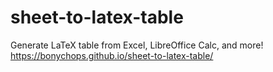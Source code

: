 # sheet-to-latex-table
Generate LaTeX table from Excel, LibreOffice Calc, and more!
https://bonychops.github.io/sheet-to-latex-table/
